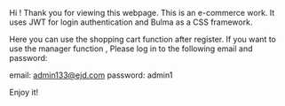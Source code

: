 Hi ! Thank you for viewing this webpage. This is an e-commerce work. It uses JWT for login authentication and Bulma as a CSS framework.

Here you can use the shopping cart function after register. If you want to use the manager function ,
Please log in to the following email and password:

email: admin133@ejd.com
password: admin1

Enjoy it!
